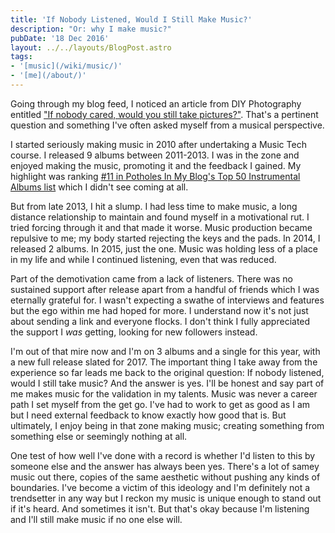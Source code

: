 ```yaml
---
title: 'If Nobody Listened, Would I Still Make Music?'
description: "Or: why I make music?"
pubDate: '18 Dec 2016'
layout: ../../layouts/BlogPost.astro
tags:
- '[music](/wiki/music/)'
- '[me](/about/)'
---
```


Going through my blog feed, I noticed an article from DIY Photography entitled ["If nobody cared, would you still take pictures?"](https://www.diyphotography.net/nobody-cared-still-take-pictures/). That's a pertinent question and something I've often asked myself from a musical perspective.     

I started seriously making music in 2010 after undertaking a Music Tech course. I released 9 albums between 2011-2013. I was in the zone and enjoyed making the music, promoting it and the feedback I gained. My highlight was ranking [#11 in Potholes In My Blog's Top 50 Instrumental Albums list](http://potholesinmyblog.com/top-25-instrumental-albums-of-2012/4/) which I didn't see coming at all.          

But from late 2013, I hit a slump. I had less time to make music, a long distance relationship to maintain and found myself in a motivational rut. I tried forcing through it and that made it worse. Music production became repulsive to me; my body started rejecting the keys and the pads. In 2014, I released 2 albums. In 2015, just the one. Music was holding less of a place in my life and while I continued listening, even that was reduced.           

Part of the demotivation came from a lack of listeners. There was no sustained support after release apart from a handful of friends which I was eternally grateful for. I wasn't expecting a swathe of interviews and features but the ego within me had hoped for more. I understand now it's not just about sending a link and everyone flocks. I don't think I fully appreciated the support I *was* getting, looking for new followers instead.          

I'm out of that mire now and I'm on 3 albums and a single for this year, with a new full release slated for 2017. The important thing I take away from the experience so far leads me back to the original question: If nobody listened, would I still take music? And the answer is yes. I'll be honest and say part of me makes music for the validation in my talents. Music was never a career path I set myself from the get go. I've had to work to get as good as I am but I need external feedback to know exactly how good that is. But ultimately, I enjoy being in that zone making music; creating something from something else or seemingly nothing at all.           

One test of how well I've done with a record is whether I'd listen to this by someone else and the answer has always been yes. There's a lot of samey music out there, copies of the same aesthetic without pushing any kinds of boundaries. I've become a victim of this ideology and I'm definitely not a trendsetter in any way but I reckon my music is unique enough to stand out if it's heard. And sometimes it isn't. But that's okay because I'm listening and I'll still make music if no one else will.